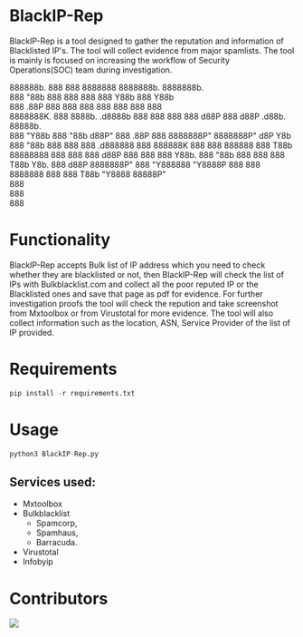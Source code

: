 # BlackIP-Rep
BlackIP-Rep is a tool designed to gather the reputation and information of Blacklisted IP's. The tool will collect evidence from major spamlists. The tool is mainly is focused on increasing the workflow of Security Operations(SOC) team during investigation. 




888888b.   888                   888      8888888 8888888b.         8888888b.                    
888  "88b  888                   888        888   888   Y88b        888   Y88b                   
888  .88P  888                   888        888   888    888        888    888                   
8888888K.  888  8888b.   .d8888b 888  888   888   888   d88P        888   d88P  .d88b.  88888b.  
888  "Y88b 888     "88b d88P"    888 .88P   888   8888888P"         8888888P"  d8P  Y8b 888 "88b 
888    888 888 .d888888 888      888888K    888   888        888888 888 T88b   88888888 888  888 
888   d88P 888 888  888 Y88b.    888 "88b   888   888               888  T88b  Y8b.     888 d88P 
8888888P"  888 "Y888888  "Y8888P 888  888 8888888 888               888   T88b  "Y8888  88888P"  
                                                                                        888      
                                                                                        888      
                                                                                        888      
# Functionality
BlackIP-Rep accepts Bulk list of IP address which you need to check whether they are blacklisted or not, then BlackIP-Rep will check the list of IPs with Bulkblacklist.com and collect all the poor reputed IP or the Blacklisted ones and save that page as pdf for evidence. For further investigation proofs the tool will check the repution and take screenshot from Mxtoolbox or from Virustotal  for more evidence. The tool will also collect information such as the location, ASN, Service Provider of the list of IP provided.



# Requirements
```python
pip install -r requirements.txt
```

# Usage
```python
python3 BlackIP-Rep.py
```


## Services used:
* Mxtoolbox
* Bulkblacklist
  * Spamcorp,
  * Spamhaus,
  * Barracuda.
* Virustotal
* Infobyip




# Contributors
<a href="https://github.com/sachinoliver/BlackIP-Rep/graphs/contributors">
  <img src="https://contrib.rocks/image?repo=sachinoliver/BlackIP-Rep" />
</a>

